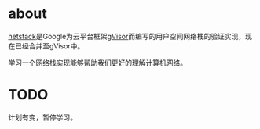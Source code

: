 # about
[netstack](https://github.com/google/netstack)是Google为云平台框架[gVisor](https://github.com/google/gvisor)而编写的用户空间网络栈的验证实现，现在已经合并至gVisor中。

学习一个网络栈实现能够帮助我们更好的理解计算机网络。

# TODO
计划有变，暂停学习。